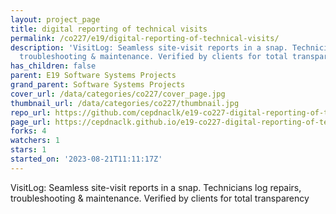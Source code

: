 ```yaml
---
layout: project_page
title: digital reporting of technical visits
permalink: /co227/e19/digital-reporting-of-technical-visits/
description: 'VisitLog: Seamless site-visit reports in a snap. Technicians log repairs,
  troubleshooting & maintenance. Verified by clients for total transparency'
has_children: false
parent: E19 Software Systems Projects
grand_parent: Software Systems Projects
cover_url: /data/categories/co227/cover_page.jpg
thumbnail_url: /data/categories/co227/thumbnail.jpg
repo_url: https://github.com/cepdnaclk/e19-co227-digital-reporting-of-technical-visits
page_url: https://cepdnaclk.github.io/e19-co227-digital-reporting-of-technical-visits
forks: 4
watchers: 1
stars: 1
started_on: '2023-08-21T11:11:17Z'
---
```


VisitLog: Seamless site-visit reports in a snap. Technicians log repairs, troubleshooting & maintenance. Verified by clients for total transparency